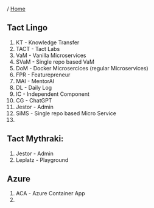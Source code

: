 / [Home](index.md)

## Tact Lingo

1. KT   - Knowledge Transfer
2. TACT - Tact Labs
3. VaM  - Vanilla Microservices
4. SVaM - Single repo based VaM
5. DoM  - Docker Microsercices (regular Microservices)
6. FPR  - Featurepreneur
7. MAI  - MentorAI
8. DL   - Daily Log
9. IC   - Independent Component
10. CG  - ChatGPT
11. Jestor - Admin
12. SiMS - Single repo based Micro Service
13.



## Tact Mythraki:
1. Jestor - Admin
2. Leplatz - Playground


## Azure
1. ACA - Azure Container App
2.